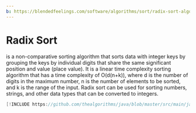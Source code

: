 ```yaml
---
b: https://blendedfeelings.com/software/algorithms/sort/radix-sort-algorithm.md
---
```


# Radix Sort
is a non-comparative sorting algorithm that sorts data with integer keys by grouping the keys by individual digits that share the same significant position and value (place value). It is a linear time complexity sorting algorithm that has a time complexity of O(d(n+k)), where d is the number of digits in the maximum number, n is the number of elements to be sorted, and k is the range of the input. Radix sort can be used for sorting numbers, strings, and other data types that can be converted to integers.

```java
[!INCLUDE https://github.com/thealgorithms/java/blob/master/src/main/java/com/thealgorithms/sorts/RadixSort.java]
```